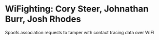 # WiFighting: Cory Steer, Johnathan Burr, Josh Rhodes
Spoofs association requests to tamper with contact tracing data over WIFI

